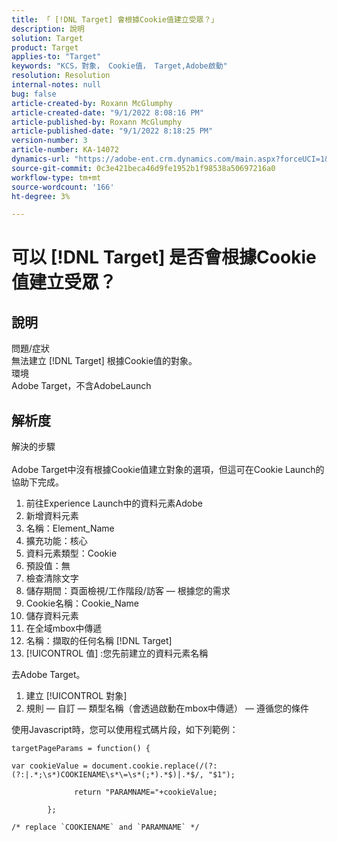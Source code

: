 ```yaml
---
title: 「 [!DNL Target] 會根據Cookie值建立受眾？」
description: 說明
solution: Target
product: Target
applies-to: "Target"
keywords: "KCS，對象， Cookie值， Target,Adobe啟動"
resolution: Resolution
internal-notes: null
bug: false
article-created-by: Roxann McGlumphy
article-created-date: "9/1/2022 8:08:16 PM"
article-published-by: Roxann McGlumphy
article-published-date: "9/1/2022 8:18:25 PM"
version-number: 3
article-number: KA-14072
dynamics-url: "https://adobe-ent.crm.dynamics.com/main.aspx?forceUCI=1&pagetype=entityrecord&etn=knowledgearticle&id=2eaa97cd-312a-ed11-9db1-002248086a27"
source-git-commit: 0c3e421beca46d9fe1952b1f98538a50697216a0
workflow-type: tm+mt
source-wordcount: '166'
ht-degree: 3%

---
```


# 可以 [!DNL Target] 是否會根據Cookie值建立受眾？

## 說明

問題/症狀<br>
無法建立 [!DNL Target] 根據Cookie值的對象。
<br>環境<br>
Adobe Target，不含AdobeLaunch




## 解析度

解決的步驟<br><br>
Adobe Target中沒有根據Cookie值建立對象的選項，但這可在Cookie Launch的協助下完成。

1. 前往Experience Launch中的資料元素Adobe
2. 新增資料元素
3. 名稱：Element_Name
4. 擴充功能：核心
5. 資料元素類型：Cookie
6. 預設值：無
7. 檢查清除文字
8. 儲存期間：頁面檢視/工作階段/訪客 — 根據您的需求
9. Cookie名稱：Cookie_Name
10. 儲存資料元素
11. 在全域mbox中傳遞
12. 名稱：擷取的任何名稱 [!DNL Target]
13. [!UICONTROL 值] :您先前建立的資料元素名稱




去Adobe Target。

1. 建立 [!UICONTROL 對象]
2. 規則 — 自訂 — 類型名稱（會透過啟動在mbox中傳遞） — 遵循您的條件




使用Javascript時，您可以使用程式碼片段，如下列範例：


```
targetPageParams = function() {

var cookieValue = document.cookie.replace(/(?:(?:|.*;\s*)COOKIENAME\s*\=\s*(;*).*$)|.*$/, "$1");

              return "PARAMNAME="+cookieValue;

        };

/* replace `COOKIENAME` and `PARAMNAME` */
```

